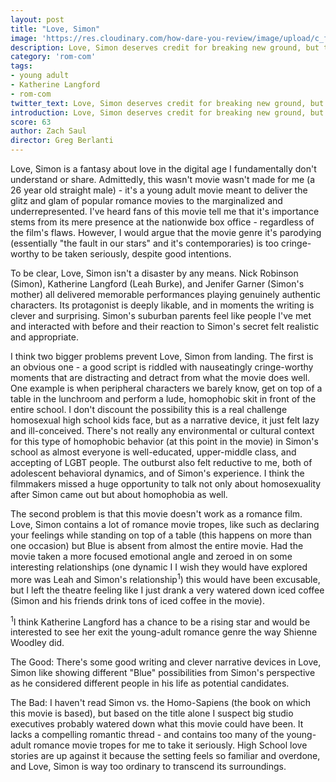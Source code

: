 ```yaml
---
layout: post
title: "Love, Simon"
image: 'https://res.cloudinary.com/how-dare-you-review/image/upload/c_fill,h_399,w_760/v1528673347/love-simon.jpg'
description: Love, Simon deserves credit for breaking new ground, but that about all it deserves credit for. 
category: 'rom-com'
tags: 
- young adult
- Katherine Langford
- rom-com
twitter_text: Love, Simon deserves credit for breaking new ground, but that about all it deserves credit for. 
introduction: Love, Simon deserves credit for breaking new ground, but that about all it deserves credit for.
score: 63
author: Zach Saul 
director: Greg Berlanti
---
```


Love, Simon is a fantasy about love in the digital age I fundamentally don't understand or share. Admittedly, this wasn't movie wasn't made for me (a 26 year old straight male) - it's a young adult movie meant to deliver the glitz and glam of popular romance movies to the marginalized and underrepresented. I've heard fans of this movie tell me that it's importance stems from its mere presence at the nationwide box office - regardless of the film's flaws. However, I would argue that the movie genre it's parodying (essentially "the fault in our stars" and it's contemporaries) is too cringe-worthy to be taken seriously, despite good intentions. 

To be clear, Love, Simon isn't a disaster by any means. Nick Robinson (Simon), Katherine Langford (Leah Burke), and Jenifer Garner (Simon's mother) all delivered memorable performances playing genuinely authentic characters. Its protagonist is deeply likable,  and in moments the writing is clever and surprising. Simon's suburban parents feel like people I've met and interacted with before and their reaction to Simon's secret felt realistic and appropriate.

I think two bigger problems prevent Love, Simon from landing. The first is an obvious one - a good script is riddled with nauseatingly cringe-worthy moments that are distracting and detract from what the movie does well. One example is when peripheral characters we barely know, get on top of a table in the lunchroom and perform a lude, homophobic skit in front of the entire school. I don't discount the possibility this is a real challenge homosexual high school kids face, but as a narrative device, it just felt lazy and ill-conceived. There's not really any environmental or cultural context for this type of homophobic behavior (at this point in the movie) in Simon's school as almost everyone is well-educated, upper-middle class, and accepting of LGBT people. The outburst also felt reductive to me, both of adolescent behavioral dynamics, and of Simon's experience. I think the filmmakers missed a huge opportunity to talk not only about homosexuality after Simon came out but about homophobia as well.

The second problem is that this movie doesn't work as a romance film.  Love, Simon contains a lot of romance movie tropes, like such as declaring your feelings while standing on top of a table (this happens on more than one occasion) but Blue is absent from almost the entire movie. Had the movie taken a more focused emotional angle and zeroed in on some interesting relationships (one dynamic I I wish they would have explored more was Leah and Simon's relationship<sup>1</sup>) this would have been excusable, but I left the theatre feeling like I just drank a very watered down iced coffee (Simon and his friends drink tons of iced coffee in the movie).

<sup>1</sup>I think Katherine Langford has a chance to be a rising star and would be interested to see her exit the young-adult romance genre the way Shienne Woodley did. 

The Good: There's some good writing and clever narrative devices in Love, Simon like showing different "Blue" possibilities from Simon's perspective as he considered different people in his life as potential candidates.

The Bad: I haven't read Simon vs. the Homo-Sapiens (the book on which this movie is based), but based on the title alone I suspect big studio executives probably watered down what this movie could have been. It lacks a compelling romantic thread - and contains too many of the young-adult romance movie tropes for me to take it seriously. High School love stories are up against it because the setting feels so familiar and overdone, and Love, Simon is way too ordinary to transcend its surroundings. 

